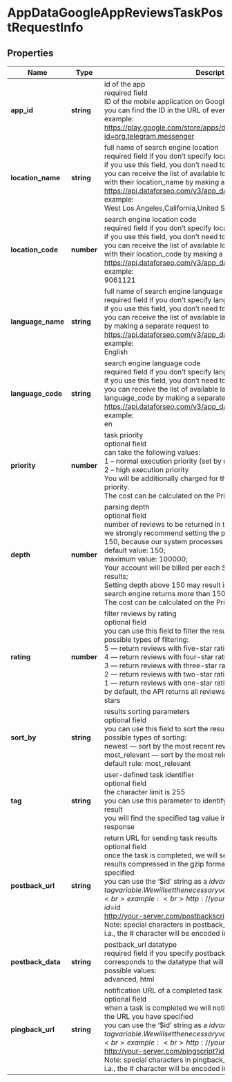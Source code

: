 # AppDataGoogleAppReviewsTaskPostRequestInfo

## Properties

| Name | Type | Description | Notes |
|------------ | ------------- | ------------- | -------------|
**app_id** | **string** | id of the app<br>required field<br>ID of the mobile application on Google Play;<br>you can find the ID in the URL of every app listed on Google Play;<br>example:<br>https://play.google.com/store/apps/details?id=org.telegram.messenger |[optional]|
**location_name** | **string** | full name of search engine location<br>required field if you don’t specify location_code<br>if you use this field, you don’t need to specify location_code<br>you can receive the list of available locations of the search engine with their location_name by making a separate request to https://api.dataforseo.com/v3/app_data/google/locations<br>example:<br>West Los Angeles,California,United States |[optional]|
**location_code** | **number** | search engine location code<br>required field if you don’t specify location_name<br>if you use this field, you don’t need to specify location_name<br>you can receive the list of available locations of the search engine with their location_code by making a separate request to https://api.dataforseo.com/v3/app_data/google/locations<br>example:<br>9061121 |[optional]|
**language_name** | **string** | full name of search engine language<br>required field if you don’t specify language_code<br>if you use this field, you don’t need to specify language_code<br>you can receive the list of available languages with language_name by making a separate request to https://api.dataforseo.com/v3/app_data/google/languages<br>example:<br>English |[optional]|
**language_code** | **string** | search engine language code<br>required field if you don’t specify language_name<br>if you use this field, you don’t need to specify language_name<br>you can receive the list of available languages with their language_code by making a separate request to https://api.dataforseo.com/v3/app_data/google/languages<br>example:<br>en |[optional]|
**priority** | **number** | task priority<br>optional field<br>can take the following values:<br>1 – normal execution priority (set by default)<br>2 – high execution priority<br>You will be additionally charged for the tasks with high execution priority.<br>The cost can be calculated on the Pricing page. |[optional]|
**depth** | **number** | parsing depth<br>optional field<br>number of reviews to be returned in the API response;<br>we strongly recommend setting the parsing depth in the multiples of 150, because our system processes 150 reviews in a row;<br>default value: 150;<br>maximum value: 100000;<br>Your account will be billed per each SERP containing up to 150 results;<br>Setting depth above 150 may result in additional charges if the search engine returns more than 150 results;<br>The cost can be calculated on the Pricing page. |[optional]|
**rating** | **number** | filter reviews by rating<br>optional field<br>you can use this field to filter the results;<br>possible types of filtering:<br>5 — return reviews with five-star rating only;<br>4 — return reviews with four-star rating only;<br>3 — return reviews with three-star rating only;<br>2 — return reviews with two-star rating only;<br>1 — return reviews with one-star rating only;<br>by default, the API returns all reviews regardless of the number of stars |[optional]|
**sort_by** | **string** | results sorting parameters<br>optional field<br>you can use this field to sort the results;<br>possible types of sorting:<br>newest — sort by the most recent reviews;<br>most_relevant — sort by the most relevant reviews;<br>default rule: most_relevant |[optional]|
**tag** | **string** | user-defined task identifier<br>optional field<br>the character limit is 255<br>you can use this parameter to identify the task and match it with the result<br>you will find the specified tag value in the data object of the response |[optional]|
**postback_url** | **string** | return URL for sending task results<br>optional field<br>once the task is completed, we will send a POST request with its results compressed in the gzip format to the postback_url you specified<br>you can use the ‘$id’ string as a $id variable and ‘$tag’ as urlencoded $tag variable. We will set the necessary values before sending the request.<br>example:<br>http://your-server.com/postbackscript?id=$id<br>http://your-server.com/postbackscript?id=$id&tag=$tag<br>Note: special characters in postback_url will be urlencoded;<br>i.a., the # character will be encoded into %23 |[optional]|
**postback_data** | **string** | postback_url datatype<br>required field if you specify postback_url<br>corresponds to the datatype that will be sent to your server<br>possible values:<br>advanced, html |[optional]|
**pingback_url** | **string** | notification URL of a completed task<br>optional field<br>when a task is completed we will notify you by GET request sent to the URL you have specified<br>you can use the ‘$id’ string as a $id variable and ‘$tag’ as urlencoded $tag variable. We will set the necessary values before sending the request.<br>example:<br>http://your-server.com/pingscript?id=$id<br>http://your-server.com/pingscript?id=$id&tag=$tag<br>Note: special characters in pingback_url will be urlencoded;<br>i.a., the # character will be encoded into %23 |[optional]|